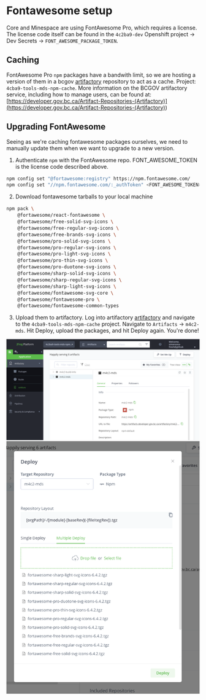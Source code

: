 # Fontawesome setup

Core and Minespace are using FontAwesome Pro, which requires a license. The license code itself can be found in the `4c2ba9-dev` Openshift project -> Dev Secrets -> `FONT_AWESOME_PACKAGE_TOKEN`.

## Caching

FontAwesome Pro `npm` packages have a bandwith limit, so we are hosting a version of them in a bcgov [artifactory](https://artifacts.developer.gov.bc.ca/) repository to act as a cache. Project: `4cba9-tools-mds-npm-cache`. More information on the BCGOV artifactory service, including how to manage users, can be found at: [https://developer.gov.bc.ca/Artifact-Repositories-(Artifactory)](<https://developer.gov.bc.ca/Artifact-Repositories-(Artifactory)>)

## Upgrading FontAwesome

Seeing as we're caching fontawesome packages ourselves, we need to manually update them when we want to upgrade to a new version.

1. Authenticate `npm` with the FontAwesome repo. FONT_AWESOME_TOKEN is the license code described above.

```bash
npm config set "@fortawesome:registry" https://npm.fontawesome.com/
npm config set "//npm.fontawesome.com/:_authToken" <FONT_AWESOME_TOKEN>
```

2. Download fontawesome tarballs to your local machine

```bash
npm pack \
    @fortawesome/react-fontawesome \
    @fortawesome/free-solid-svg-icons \
    @fortawesome/free-regular-svg-icons \
    @fortawesome/free-brands-svg-icons \
    @fortawesome/pro-solid-svg-icons \
    @fortawesome/pro-regular-svg-icons \
    @fortawesome/pro-light-svg-icons \
    @fortawesome/pro-thin-svg-icons \
    @fortawesome/pro-duotone-svg-icons \
    @fortawesome/sharp-solid-svg-icons \
    @fortawesome/sharp-regular-svg-icons \
    @fortawesome/sharp-light-svg-icons \
    @fortawesome/fontawesome-svg-core \
    @fortawesome/fontawesome-pro \
    @fortawesome/fontawesome-common-types
```

3. Upload them to artifactory. Log into artifactory [artifactory](https://artifacts.developer.gov.bc.ca/) and navigate to the `4cba9-tools-mds-npm-cache` project. Navigate to `Artifacts` -> `m4c2-mds`. Hit Deploy, upload the packages, and hit Deploy again. You're done!

![](images/artifactory1.png)
![](images/artifactory2.png)
